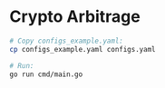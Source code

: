 # Crypto Arbitrage

```bash
# Copy configs_example.yaml:
cp configs_example.yaml configs.yaml

# Run:
go run cmd/main.go 
```